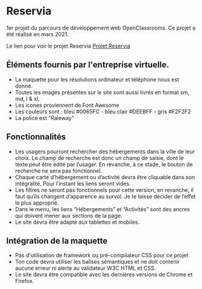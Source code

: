 # Reservia

1er projet du parcours de développement web OpenClassrooms. 
Ce projet a été réalisé en mars 2021. 

Le lien pour voir le projet Reservia
[Projet Reservia](https://www.youtube.com/watch?v=wCM-tW0rt8c)

## Éléments fournis par l'entreprise virtuelle.

- La maquette pour les résolutions ordinateur et téléphone nous est donné.
- Toutes les images présentes sur le site sont aussi livrés en format sm, md, l & xl.
- Les icones proviennent de Font Awesome
- Les couleurs sont : bleu #0065FC - bleu clair #DEEBFF - gris #F2F2F2
- La police est "Raleway"

## Fonctionnalités

- Les usagers pourront rechercher des hébergements dans la ville de leur choix. Le champ de recherche est donc un champ de saisie, dont le texte peut être édité par l’usager. En revanche, à ce stade, le bouton de recherche ne sera pas fonctionnel.
- Chaque carte d’hébergement ou d’activité devra être cliquable dans son intégralité. Pour l’instant les liens seront vides.
- Les filtres ne seront pas fonctionnels pour cette version, en revanche, il faut qu’ils changent d’apparence au survol. Je te laisse décider de l’effet le plus approprié.
- Dans le menu, les liens “Hébergements” et “Activités” sont des ancres qui doivent mener aux sections de la page.
- Le site devra être adapté aux tablettes et mobiles.

## Intégration de la maquette

- Pas d'utilisation de framework ou pré-compilateur CSS pour ce projet
- Ton code devra utiliser les balises sémantiques et ne doit contenir aucune erreur ni alerte au validateur W3C HTML et CSS.
- Le site devra être compatible avec les dernières versions de Chrome et Firefox. 

